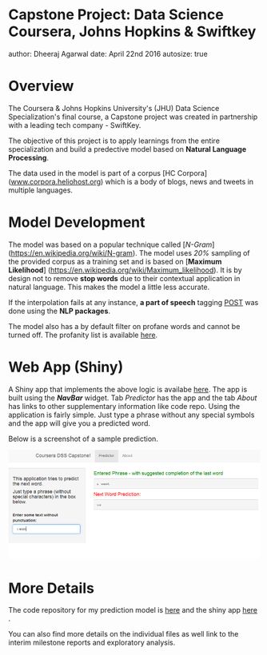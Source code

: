 Capstone Project: Data Science Coursera, Johns Hopkins & Swiftkey
========================================================
author: Dheeraj Agarwal
date: April 22nd 2016
autosize: true

Overview
========================================================

The Coursera & Johns Hopkins University's (JHU) Data Science Specialization's final course, a Capstone project was created in partnership with a leading tech company - SwiftKey. 

The objective of this project is to apply learnings from the entire specialization and build a predective model based on **Natural Language Processing**.

The data used in the model is part of a corpus [HC Corpora] (www.corpora.heliohost.org) which is a body of blogs, news and tweets in multiple languages.  

Model Development
========================================================

The model was based on a popular technique called [*N-Gram*] (https://en.wikipedia.org/wiki/N-gram). The model uses *20%* sampling of the provided corpus as a training set and is based on [**Maximum Likelihood**] (https://en.wikipedia.org/wiki/Maximum_likelihood). It is by design not to remove **stop words** due to their contextual application in natural language. This makes the model a little less accurate. 

If the interpolation fails at any instance, **a part of speech** tagging [POST](https://en.wikipedia.org/wiki/Part-of-speech_tagging) was done using the **NLP packages**.

The model also has a by default filter on profane words and cannot be turned off. The profanity list is available [here](https://badwordslist.googlecode.com/files/badwords.txt).   

Web App (Shiny)
========================================================

A Shiny app that implements the above logic is availabe [here](). The app is built using the ***NavBar*** widget. Tab *Predictor* has the app and the tab *About* has links to other supplementary information like code repo. Using the application is fairly simple. Just type a phrase without any special symbols and the app will give you a predicted word.

Below is a screenshot of a sample prediction. 

![alt text](capture.png)

More Details
========================================================

The code repository for my prediction model is [here](https://github.com/DheerajAgarwal/datasciencecoursera/tree/master/10_Capstone) and the shiny app [here](https://dheerajagarwal.shinyapps.io/DSS_Capstone_2016) .

You can also find more details on the individual files as well link to the interim milestone reports and exploratory analysis.



